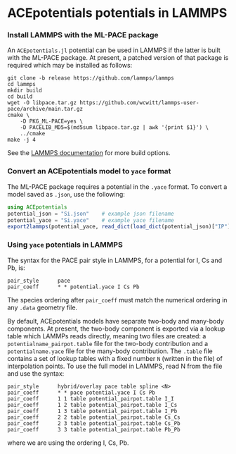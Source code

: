 # ACEpotentials potentials in LAMMPS

### Install LAMMPS with the ML-PACE package

An `ACEpotentials.jl` potential can be used in LAMMPS if the latter is built with the ML-PACE package. At present, a patched version of that package is required which may be installed as follows:
```
git clone -b release https://github.com/lammps/lammps
cd lammps
mkdir build
cd build
wget -O libpace.tar.gz https://github.com/wcwitt/lammps-user-pace/archive/main.tar.gz
cmake \
    -D PKG_ML-PACE=yes \
    -D PACELIB_MD5=$(md5sum libpace.tar.gz | awk '{print $1}') \
    ../cmake
make -j 4
```
See the [LAMMPS documentation](https://docs.lammps.org/Build.html) for more build options.

### Convert an ACEpotentials model to `yace` format

The ML-PACE package requires a potential in the `.yace` format. To convert a model saved as `.json`, use the following:

```julia
using ACEpotentials
potential_json = "Si.json"    # example json filename
potential_yace = "Si.yace"    # example yace filename
export2lammps(potential_yace, read_dict(load_dict(potential_json)["IP"]))
```

### Using `yace` potentials in LAMMPS

The syntax for the PACE pair style in LAMMPS, for a potential for I, Cs and Pb, is:
```
pair_style      pace
pair_coeff      * * potential.yace I Cs Pb
```
The species ordering after `pair_coeff` must match the numerical ordering in any `.data` geometry file. 

By default, ACEpotentials models have separate two-body and many-body components.
At present, the two-body component is exported via a lookup table which LAMMPs reads directly, meaning two files are created: a `potentialname_pairpot.table` file for the two-body contribution and a `potentialname.yace` file for the many-body contribution.
The `.table` file contains a set of lookup tables with a fixed number `N` (written in the file) of interpolation points. To use the full model in LAMMPS, read N from the file and use the syntax:
```
pair_style      hybrid/overlay pace table spline <N>
pair_coeff      * * pace potential.yace I Cs Pb
pair_coeff      1 1 table potential_pairpot.table I_I
pair_coeff      1 2 table potential_pairpot.table I_Cs
pair_coeff      1 3 table potential_pairpot.table I_Pb
pair_coeff      2 2 table potential_pairpot.table Cs_Cs
pair_coeff      2 3 table potential_pairpot.table Cs_Pb
pair_coeff      3 3 table potential_pairpot.table Pb_Pb
```
where we are using the ordering I, Cs, Pb.
